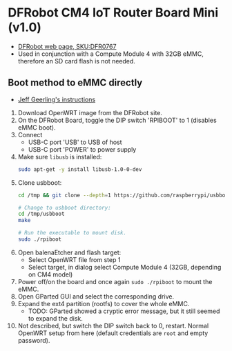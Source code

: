 # DFRobot CM4 IoT Router Board Mini (v1.0)
- [DFRobot web page, SKU:DFR0767](https://wiki.dfrobot.com/Compute_Module_4_IoT_Router_Board_Mini_SKU_DFR0767)
- Used in conjunction with a Compute Module 4 with 32GB eMMC, therefore an SD card flash is not needed.

## Boot method to eMMC directly
- [Jeff Geerling's instructions](https://www.jeffgeerling.com/blog/2020/how-flash-raspberry-pi-os-compute-module-4-emmc-usbboot)

1. Download OpenWRT image from the DFRobot site.
2. On the DFRobot Board, toggle the DIP switch 'RPIBOOT' to 1 (disables eMMC boot).
3. Connect
    * USB-C port 'USB' to USB of host
    * USB-C port 'POWER' to power supply
4. Make sure `libusb` is installed:
    ```sh
    sudo apt-get -y install libusb-1.0-0-dev
    ```
5. Clone usbboot:
    ```sh
    cd /tmp && git clone --depth=1 https://github.com/raspberrypi/usbboot
    
    # Change to usbboot directory:
    cd /tmp/usbboot
    make

    # Run the executable to mount disk.
    sudo ./rpiboot
    ```
6. Open balenaEtcher and flash target:
    * Select OpenWRT file from step 1
    * Select target, in dialog select Compute Module 4 (32GB, depending on CM4 model)
7. Power off/on the board and once again `sudo ./rpiboot` to mount the eMMC.
8. Open GParted GUI and select the corresponding drive.
9. Expand the ext4 partition (rootfs) to cover the whole eMMC.
    * TODO: GParted showed a cryptic error message, but it still seemed to expand the disk.
10. Not described, but switch the DIP switch back to 0, restart. Normal OpenWRT setup from here (default credentials are `root` and empty password).

